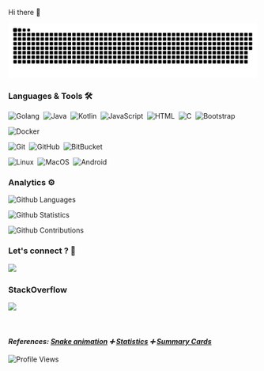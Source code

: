 Hi there 👋

![](https://github.com/DimaKoz/dimakoz/blob/output/github-contribution-grid-snake.svg)


### Languages & Tools 🛠

![Golang](https://img.shields.io/badge/-Golang%20❤️-05122A?style=flat&logo=go&logoColor=white)&nbsp;
![Java](https://img.shields.io/badge/-Java-05122A?style=flat&logo=java)&nbsp;
![Kotlin](https://img.shields.io/badge/-Kotlin-05122A?style=flat&logo=kotlin)&nbsp;
![JavaScript](https://img.shields.io/badge/-JavaScript-05122A?style=flat&logo=javascript)&nbsp;
![HTML](https://img.shields.io/badge/-HTML-05122A?style=flat&logo=html5)&nbsp;
![C](https://img.shields.io/badge/-C-05122A?style=flat&logo=c&logoColor=white)&nbsp;
![Bootstrap](https://img.shields.io/badge/-Bootstrap-05122A?style=flat&logo=bootstrap)&nbsp;

![Docker](https://img.shields.io/badge/-Docker-05122A?style=flat&logo=docker)&nbsp;

![Git](https://img.shields.io/badge/-Git-05122A?style=flat&logo=git)&nbsp;
![GitHub](https://img.shields.io/badge/-GitHub-05122A?style=flat&logo=github)&nbsp;
![BitBucket](https://img.shields.io/badge/-BitBucket-05122A?style=flat&logo=bitbucket)&nbsp;

![Linux](https://img.shields.io/badge/-Linux-05122A?style=flat&logo=linux&logoColor=white)&nbsp;
![MacOS](https://img.shields.io/badge/-MacOS-05122A?style=flat&logo=apple&logoColor=white)&nbsp;
![Android](https://img.shields.io/badge/-Android-05122A?style=flat&logo=android&logoColor=white)&nbsp;


### Analytics ⚙️

![Github Languages](https://github-readme-stats.vercel.app/api/top-langs/?username=dimakoz&layout=compact&count_private=true)

![Github Statistics](https://github-readme-stats.vercel.app/api/?username=dimakoz&count_private=true&show_icons=true&theme=tokyonight)

![Github Contributions](https://github-readme-streak-stats.herokuapp.com/?user=dimakoz&hide_border=true)

### Let's connect ? 🤝

<p align="left">
<a href="https://www.linkedin.com/in/dmitry-kozhevin-7716437a/?locale=en_US"><img src="https://img.shields.io/badge/-LinkedIn-0077B5?style=flat&logo=Linkedin&logoColor=white"/></a>
</p>

### StackOverflow
<p align="left">
<a href="https://stackoverflow.com/users/3166697/dima-kozhevin"><img src="https://img.shields.io/badge/Stack%20Overflow-3.6k-FE7A16?logo=stack-overflow&logoColor=orange&style=flat"/></a>
</p>&nbsp;


#### _References: [Snake animation](https://github.com/Platane/snk) ➕ [Statistics](https://github.com/anuraghazra/github-readme-stats) ➕ [Summary Cards](https://github.com/vn7n24fzkq/github-profile-summary-cards)_


![Profile Views](https://komarev.com/ghpvc/?username=dimakoz&color=lightgrey)

<!--
**DimaKoz/dimakoz** is a ✨ _special_ ✨ repository because its `README.md` (this file) appears on your GitHub profile.

Here are some ideas to get you started:

- 🔭 I’m currently working on ...
- 🌱 I’m currently learning ...
- 👯 I’m looking to collaborate on ...
- 🤔 I’m looking for help with ...
- 💬 Ask me about ...
- 📫 How to reach me: ...
- 😄 Pronouns: ...
- ⚡ Fun fact: ...
-->
